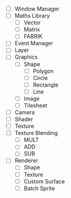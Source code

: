 - [ ] Window Manager
- [ ] Maths Library
    - [ ] Vector
    - [ ] Matrix
    - [ ] FABRIK
- [ ] Event Manager
- [ ] Layer
- [ ] Graphics
    - [ ] Shape
        - [ ] Polygon
        - [ ] Circle
        - [ ] Rectangle
        - [ ] Line
    - [ ] Image
    - [ ] Tilesheet
- [ ] Camera
- [ ] Shader
- [ ] Texture
- [ ] Texture Blending
    - [ ] MULT
    - [ ] ADD
    - [ ] SUB
- [ ] Renderer
    - [ ] Shape
    - [ ] Texture
    - [ ] Custom Surface
    - [ ] Batch Sprite
